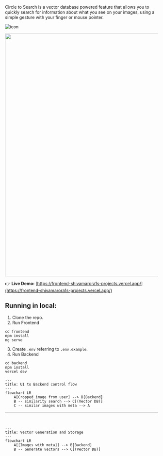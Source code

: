 Circle to Search is a vector database powered feature that allows you to quickly search for information about what you see on your images, using a simple gesture with your finger or mouse pointer. <br>

![icon](https://github.com/user-attachments/assets/04f0a5a1-cc01-44dc-bc96-7e33d5fd162f)

<center><img src="https://github.com/user-attachments/assets/b160bdb9-af46-41f5-94f4-6c84c92f86f5" heigth=600 width=800></img></center>

 👉 <b>Live Demo:</b> [https://frontend-shivamarora1s-projects.vercel.app/](https://frontend-shivamarora1s-projects.vercel.app/)
 
## Running in local:
1. Clone the repo.
2. Run Frontend
```
cd frontend
npm install
ng serve
```
3. Create `.env` referring to `.env.example`.
4. Run Backend
```
cd backend
npm install 
vercel dev
```


```mermaid
---
title: UI to Backend control flow
---
flowchart LR
    A[Cropped image from user] --> B[Backend]
    B -- similarity search --> C[(Vector DB)]
    C -- similar images with meta --> A
```
<hr>
<br>


```mermaid
---
title: Vector Generation and Storage
---
flowchart LR
    A[[Images with meta]] --> B[Backend]
    B -- Generate vectors --> C[(Vector DB)]

```

